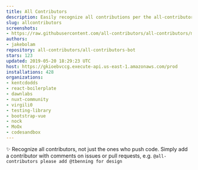 ```yaml
---
title: All Contributors
description: Easily recognize all contributions per the all-contributors spec
slug: allcontributors
screenshots:
- https://raw.githubusercontent.com/all-contributors/all-contributors/master/docs/assets/bot-usage.png
authors:
- jakebolam
repository: all-contributors/all-contributors-bot
stars: 123
updated: 2019-05-20 18:29:23 UTC
host: https://gkioebvccg.execute-api.us-east-1.amazonaws.com/prod
installations: 428
organizations:
- kentcdodds
- react-boilerplate
- dawnlabs
- nuxt-community
- virgili0
- testing-library
- bootstrap-vue
- nock
- MoOx
- codesandbox
---
```


✨ Recognize all contributors, not just the ones who push code. Simply add a contributor with comments on issues or pull requests, e.g. `@all-contributors please add @tbenning for design`
